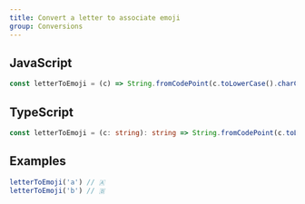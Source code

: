 ```yaml
---
title: Convert a letter to associate emoji
group: Conversions
---
```


## JavaScript
```js
const letterToEmoji = (c) => String.fromCodePoint(c.toLowerCase().charCodeAt(0) + 127365)
```

## TypeScript
```ts
const letterToEmoji = (c: string): string => String.fromCodePoint(c.toLowerCase().charCodeAt(0) + 127365)
```

## Examples
```js
letterToEmoji('a') // 🇦
letterToEmoji('b') // 🇧
```
